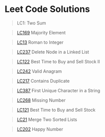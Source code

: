 # Leet Code Solutions


> LC1: Two Sum

> [LC169](https://repl.it/@kprokkie/LC169-Majority-Element) Majority Element

> [LC13](https://repl.it/@kprokkie/LC13-Roman-to-Integer) Roman to Integer

> [LC237](https://repl.it/@kprokkie/LC237-Delete-Node-in-a-Linked-List) Delete Node in a Linked List

> [LC122](https://repl.it/@kprokkie/LC122-Best-Time-to-Buy-and-Sell-Stock-II) Best Time to Buy and Sell Stock II

> [LC242](https://repl.it/@kprokkie/242-Valid-Anagram) Valid Anagram

> [LC217](https://repl.it/@kprokkie/217-Contains-Duplicate) Contains Duplicate

> [LC387](https://repl.it/@kprokkie/LC387-First-Unique-Character-in-a-String) First Unique Character in a String

> [LC268](https://repl.it/@kprokkie/LC268-Missing-Number) Missing Number

> [LC121](https://repl.it/@kprokkie/LC121-Best-Time-to-Buy-and-Sell-Stock) Best Time to Buy and Sell Stock

> [LC21](https://repl.it/@kprokkie/LC21-Merge-Two-Sorted-Lists) Merge Two Sorted Lists

> [LC202](https://repl.it/@kprokkie/LC202-Happy-Number) Happy Number
